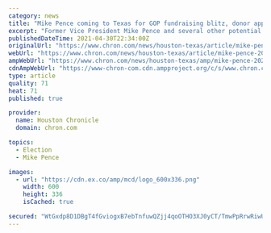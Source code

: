 ```yaml
---
category: news
title: "Mike Pence coming to Texas for GOP fundraising blitz, donor appreciation event"
excerpt: "Former Vice President Mike Pence and several other potential 2024 presidential candidates are descending upon Texas next week to thank donors to the 2020 campaign here and to help raise money to flip the U."
publishedDateTime: 2021-04-30T22:34:00Z
originalUrl: "https://www.chron.com/news/houston-texas/article/mike-pence-2024-texas-16142373.php"
webUrl: "https://www.chron.com/news/houston-texas/article/mike-pence-2024-texas-16142373.php"
ampWebUrl: "https://www.chron.com/news/houston-texas/amp/mike-pence-2024-texas-16142373.php"
cdnAmpWebUrl: "https://www-chron-com.cdn.ampproject.org/c/s/www.chron.com/news/houston-texas/amp/mike-pence-2024-texas-16142373.php"
type: article
quality: 71
heat: 71
published: true

provider:
  name: Houston Chronicle
  domain: chron.com

topics:
  - Election
  - Mike Pence

images:
  - url: "https://cdn.ex.co/amp/mcd/logo_600x336.png"
    width: 600
    height: 336
    isCached: true

secured: "WtGxdp8D1DBgT4fGviogxB7ebTnfuwQZjj4qoOTHO3XJ0yCT/TmwPpRrwRiwUvw/nH0J4ZIOpSwUSLigTQb4XlZ7u/0DnbRzdW0TBBkHOQnctMoJqbLhpfK+mqGh1cDeoJpx8/mKjKECaSfn/W/BrdX8ta53eFdovvNDpFFG6pIDUwIXJsGf8cc+7z+Cv+rVK6bPllgLRGMm9KoPE7+CtdeVwV+GoDDKSo7wAa9Grk9M3g4OCSz3N77fMYdrC5SeKK0JOV9bH0/wLsyxM+IveTJlpdmuCBSO15fWjzfWICF6AErpaFp5Gd99bxQUegAxGRlMu/bq9bPk+yW3kpbhTaP+tkd3eDp5cdzLwVYs/PE=;JSFNud1wl9PoJU0mrj68uA=="
---
```


